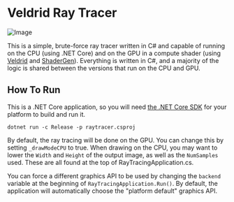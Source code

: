 # Veldrid Ray Tracer

![Image](https://i.imgur.com/kFMTcu8.jpg)

This is a simple, brute-force ray tracer written in C# and capable of running on the CPU (using .NET Core) and on the GPU in a compute shader (using [Veldrid](https://mellinoe.github.io/veldrid-docs/) and [ShaderGen](https://github.com/mellinoe/shadergen)). Everything is written in C#, and a majority of the logic is shared between the versions that run on the CPU and GPU.

## How To Run

This is a .NET Core application, so you will need [the .NET Core SDK](https://www.microsoft.com/net/download/windows) for your platform to build and run it.

`dotnet run -c Release -p raytracer.csproj`

By default, the ray tracing will be done on the GPU. You can change this by setting `_drawModeCPU` to true. When drawing on the CPU, you may want to lower the `Width` and `Height` of the output image, as well as the `NumSamples` used. These are all found at the top of RayTracingApplication.cs.

You can force a different graphics API to be used by changing the `backend` variable at the beginning of `RayTracingApplication.Run()`. By default, the application will automatically choose the "platform default" graphics API.
